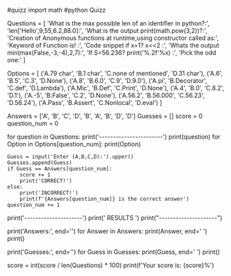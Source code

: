 #quizz
import math
#python Quizz

Questions = [
    'What is the max possible len of an identifier in python?:',
    'len[\'Hello\',9,55,6.2,88.0]:',
    'What is the output print(math.pow(3,2))?:',
    'Creation of Anonymous functions at runtime,using constructor called as:',
    'Keyword of Function is! :',
    'Code snippet if x=1?  x<<2 :',
    'Whats the output  min(max(False,-3,-4),2,7):',
    'If S=56.236?     print(\'%.2f\'%x) :',
    'Pick the odd one:'
]

Options = [
    ('A.79 char', 'B.1 char', 'C.none of mentioned', 'D.31 char'),
    ('A.6', 'B.5', 'C.3', 'D.None'),
    ('A.8', 'B.6.0', 'C.9', 'D.9.0'),
    ('A.pi', 'B.Decorator', 'C.def', 'D.Lambda'),
    ('A.Mic', 'B.Def', 'C.Print', 'D.None'),
    ('A.4', 'B.0', 'C.8.2', 'D.1'),
    ('A.-5', 'B.False', 'C.2', 'D.None'),
    ('A.56.2', 'B.56.000', 'C.56.23', 'D.56.24'),
    ('A.Pass', 'B.Assert', 'C.Nonlocal', 'D.eval')
]

Answers = ['A', 'B', 'C', 'D', 'B', 'A', 'B', 'D', 'D']
Guesses = []
score = 0
question_num = 0

for question in Questions:
    print('-----------------------')
    print(question)
    for Option in Options[question_num]:
        print(Option)

    Guess = input('Enter (A,B,C,D):').upper()
    Guesses.append(Guess)
    if Guess == Answers[question_num]:
        score += 1
        print('CORRECT!')
    else:
        print('INCORRECT!')
        print(f'{Answers[question_num]} is the correct answer')
    question_num += 1

print('---------------------')
print('        RESULTS      ')
print("---------------------")

print('Answers:', end='')
for Answer in Answers:
    print(Answer, end=' ')
print()

print('Guesses:', end='')
for Guess in Guesses:
    print(Guess, end=' ')
print()

score = int(score / len(Questions) * 100)
print(f'Your score is: {score}%')
